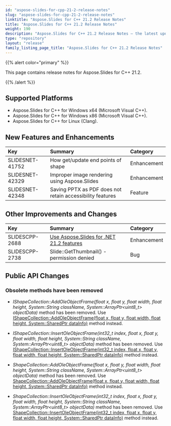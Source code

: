 ```yaml
---
id: "aspose-slides-for-cpp-21-2-release-notes"
slug: "aspose-slides-for-cpp-21-2-release-notes"
linktitle: "Aspose.Slides for C++ 21.2 Release Notes"
title: "Aspose.Slides for C++ 21.2 Release Notes"
weight: 190
description: "Aspose.Slides for C++ 21.2 Release Notes – the latest updates and fixes."
type: "repository"
layout: "release"
family_listing_page_title: "Aspose.Slides for C++ 21.2 Release Notes"
---
```


{{% alert color="primary" %}} 

This page contains release notes for Aspose.Slides for C++ 21.2.

{{% /alert %}} 

## **Supported Platforms**
- Aspose.Slides for C++ for Windows x64 (Microsoft Visual C++).
- Aspose.Slides for C++ for Windows x86 (Microsoft Visual C++).
- Aspose.Slides for C++ for Linux (Clang).

## New Features and Enhancements
|**Key**|**Summary**|**Category**|
| :- | :- | :- |
|SLIDESNET-41752|How get/update end points of shape|Enhancement|
|SLIDESNET-42329|Improper image rendering using Aspose.Slides|Enhancement|
|SLIDESNET-42348|Saving PPTX as PDF does not retain accessibility features|Feature|

## Other Improvements and Changes
|**Key**|**Summary**|**Category**|
| :- | :- | :- |
|SLIDESCPP-2688|[Use Aspose.Slides for .NET 21.2 features](/slides/net/release-notes/2021/aspose-slides-for-net-21-2-release-notes/)|Enhancement|
|SLIDESCPP-2738|Slide::GetThumbnail() - permission denied|Bug|


## **Public API Changes**

### **Obsolete methods have been removed** ###

- *IShapeCollection::AddOleObjectFrame(float x, float y, float width, float height, System::String className, System::ArrayPtr<uint8_t> objectData)* method has been removed.
Use [IShapeCollection::AddOleObjectFrame(float x, float y, float width, float height, System::SharedPtr<IOleEmbeddedDataInfo> dataInfo)](https://reference.aspose.com/slides/cpp/class/aspose.slides.i_shape_collection#a3404769f708d3fba8705074126a4f72b) method instead.

- *IShapeCollection::InsertOleObjectFrame(int32_t index, float x, float y, float width, float height, System::String className, System::ArrayPtr<uint8_t> objectData)* method has been removed.
Use [IShapeCollection::InsertOleObjectFrame(int32_t index, float x, float y, float width, float height, System::SharedPtr<IOleEmbeddedDataInfo> dataInfo)](https://reference.aspose.com/slides/cpp/class/aspose.slides.i_shape_collection#a65ac9a995dde3b8ac6457cc491598916) method instead.

- *ShapeCollection::AddOleObjectFrame(float x, float y, float width, float height, System::String className, System::ArrayPtr<uint8_t> objectData)* method has been removed.
Use [ShapeCollection::AddOleObjectFrame(float x, float y, float width, float height, System::SharedPtr<IOleEmbeddedDataInfo> dataInfo)](https://reference.aspose.com/slides/cpp/class/aspose.slides.shape_collection#a95a125837c0e513a7beb3e3a3465620c) method instead.

- *ShapeCollection::InsertOleObjectFrame(int32_t index, float x, float y, float width, float height, System::String className, System::ArrayPtr<uint8_t> objectData)* method has been removed.
Use [ShapeCollection::InsertOleObjectFrame(int32_t index, float x, float y, float width, float height, System::SharedPtr<IOleEmbeddedDataInfo> dataInfo)](https://reference.aspose.com/slides/cpp/class/aspose.slides.shape_collection#aba404bdb41394e054deaf2faf7493eea) method instead.